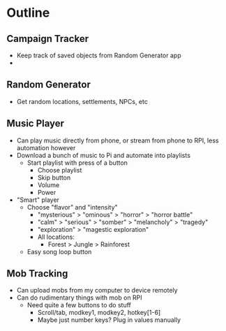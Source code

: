 # Outline

## Campaign Tracker
- Keep track of saved objects from Random Generator app
- 

## Random Generator
- Get random locations, settlements, NPCs, etc

## Music Player
- Can play music directly from phone, or stream from phone to RPI, less automation however
- Download a bunch of music to Pi and automate into playlists
    - Start playlist with press of a button
        - Choose playlist
        - Skip button
        - Volume
        - Power
- "Smart" player
    - Choose "flavor" and "intensity"
        - "mysterious" > "ominous" > "horror" > "horror battle" 
        - "calm" > "serious" > "somber" > "melancholy" > "tragedy"
        - "exploration" > "magestic exploration"
        - All locations:
            - Forest > Jungle > Rainforest
    - Easy song loop button

## Mob Tracking
- Can upload mobs from my computer to device remotely
- Can do rudimentary things with mob on RPI
    - Need quite a few buttons to do stuff
        - Scroll/tab, modkey1, modkey2, hotkey[1-6]
        - Maybe just number keys? Plug in values manually
